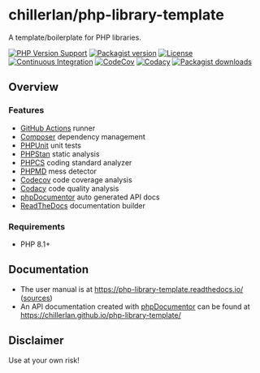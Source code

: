 # chillerlan/php-library-template

A template/boilerplate for PHP libraries.

[![PHP Version Support][php-badge]][php]
[![Packagist version][packagist-badge]][packagist]
[![License][license-badge]][license]
[![Continuous Integration][gh-action-badge]][gh-action]
[![CodeCov][coverage-badge]][coverage]
[![Codacy][codacy-badge]][codacy]
[![Packagist downloads][downloads-badge]][downloads]

[php-badge]: https://img.shields.io/packagist/php-v/chillerlan/php-library-template?logo=php&color=8892BF&logoColor=fff
[php]: https://www.php.net/supported-versions.php
[packagist-badge]: https://img.shields.io/packagist/v/chillerlan/php-library-template.svg?logo=packagist&logoColor=fff
[packagist]: https://packagist.org/packages/chillerlan/php-library-template
[license-badge]: https://img.shields.io/github/license/chillerlan/php-library-template
[license]: https://github.com/chillerlan/php-library-template/blob/main/LICENSE
[gh-action-badge]: https://img.shields.io/github/actions/workflow/status/chillerlan/php-library-template/ci.yml?branch=main&logo=github&logoColor=fff
[gh-action]: https://github.com/chillerlan/php-library-template/actions/workflows/ci.yml?query=branch%3Amain
[coverage-badge]: https://img.shields.io/codecov/c/github/chillerlan/php-library-template.svg?logo=codecov&logoColor=fff
[coverage]: https://codecov.io/github/chillerlan/php-library-template
[codacy-badge]: https://img.shields.io/codacy/grade/917022229a8f432e9a15481ebf0c587c?logo=codacy&logoColor=fff
[codacy]: https://app.codacy.com/gh/chillerlan/php-library-template/dashboard
[downloads-badge]: https://img.shields.io/packagist/dt/chillerlan/php-library-template.svg?logo=packagist&logoColor=fff
[downloads]: https://packagist.org/packages/chillerlan/php-library-template/stats

## Overview

### Features

- [GitHub Actions](https://github.com/chillerlan/php-library-template/actions) runner
- [Composer](https://getcomposer.org) dependency management
- [PHPUnit](https://phpunit.de) unit tests
- [PHPStan](https://github.com/phpstan/phpstan) static analysis
- [PHPCS](https://github.com/PHPCSStandards/PHP_CodeSniffer) coding standard analyzer
- [PHPMD](https://phpmd.org) mess detector
- [Codecov](https://codecov.io) code coverage analysis
- [Codacy](https://www.codacy.com) code quality analysis
- [phpDocumentor](https://www.phpdoc.org) auto generated API docs
- [ReadTheDocs](https://readthedocs.org) documentation builder


### Requirements

- PHP 8.1+


## Documentation

- The user manual is at https://php-library-template.readthedocs.io/ ([sources](https://github.com/chillerlan/php-library-template/tree/main/docs))
- An API documentation created with [phpDocumentor](https://www.phpdoc.org/) can be found at https://chillerlan.github.io/php-library-template/


## Disclaimer

Use at your own risk!
